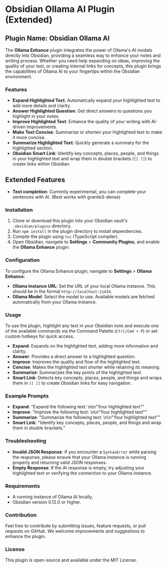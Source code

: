 # Obsidian Ollama AI Plugin (Extended)

## Plugin Name: **Obsidian Ollama AI**

The **Ollama Enhance** plugin integrates the power of Ollama's AI models directly into Obsidian, providing a seamless way to enhance your notes and writing process. Whether you need help expanding on ideas, improving the quality of your text, or creating internal links for concepts, this plugin brings the capabilities of Ollama AI to your fingertips within the Obsidian environment.

### Features

- **Expand Highlighted Text**: Automatically expand your highlighted text to add more details and clarity.
- **Answer Highlighted Question**: Get direct answers to questions you highlight in your notes.
- **Improve Highlighted Text**: Enhance the quality of your writing with AI-driven improvements.
- **Make Text Concise**: Summarize or shorten your highlighted text to make it more concise.
- **Summarize Highlighted Text**: Quickly generate a summary for the highlighted section.
- **Obsidian Smart Link**: Identify key concepts, places, people, and things in your highlighted text and wrap them in double brackets (`[[ ]]`) to create links within Obsidian.

## Extended Features
- **Text completion**: Currently experimental, you can complete your sentences with AI. (Best works with granite3-dense)

### Installation
1. Clone or download this plugin into your Obsidian vault's `.obsidian/plugins` directory.
2. Run `npm install` in the plugin directory to install dependencies.
3. Compile the plugin using `tsc` (TypeScript compiler).
4. Open Obsidian, navigate to **Settings** > **Community Plugins**, and enable the **Ollama Enhance** plugin.

### Configuration
To configure the Ollama Enhance plugin, navigate to **Settings** > **Ollama Enhance**:

- **Ollama Instance URL**: Set the URL of your local Ollama instance. This should be in the format `http://localhost:11434`.
- **Ollama Model**: Select the model to use. Available models are fetched automatically from your Ollama instance.

### Usage
To use the plugin, highlight any text in your Obsidian note and execute one of the available commands via the Command Palette (`Ctrl/Cmd + P`) or set custom hotkeys for quick access.

- **Expand**: Expands on the highlighted text, adding more information and clarity.
- **Answer**: Provides a direct answer to a highlighted question.
- **Improve**: Improves the quality and flow of the highlighted text.
- **Concise**: Makes the highlighted text shorter while retaining its meaning.
- **Summarize**: Summarizes the key points of the highlighted text.
- **Smart Link**: Detects key concepts, places, people, and things and wraps them in `[[ ]]` to create Obsidian links for easy navigation.

### Example Prompts
- **Expand**: "Expand the following text: \n\n"Your highlighted text""
- **Improve**: "Improve the following text: \n\n"Your highlighted text""
- **Summarize**: "Summarize the following text: \n\n"Your highlighted text""
- **Smart Link**: "Identify key concepts, places, people, and things and wrap them in double brackets."

### Troubleshooting
- **Invalid JSON Response**: If you encounter a `SyntaxError` while parsing the response, please ensure that your Ollama instance is running properly and returning valid JSON responses.
- **Empty Response**: If the AI response is empty, try adjusting your highlighted text or verifying the connection to your Ollama instance.

### Requirements
- A running instance of Ollama AI locally.
- Obsidian version 0.12.0 or higher.

### Contribution
Feel free to contribute by submitting issues, feature requests, or pull requests on GitHub. We welcome improvements and suggestions to enhance the plugin.

### License
This plugin is open-source and available under the MIT License.

